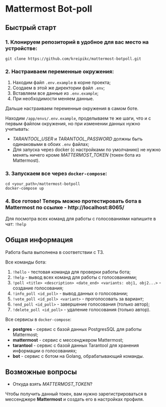 # Mattermost Bot-poll
## Быстрый старт
### 1. Клонируем репозиторий в удобное для вас место на устройстве:
```
git clone https://github.com/kreipikc/mattermost-botpoll.git
```
### 2. Настраиваем переменные окружения:
 1. Находим файл `.env.example` в корне проекта;
 2. Создаем в этой же директории файл `.env`;
 3. Вставляем все данные из `.env.example`;
 4. При необходимости меняем данные.

Дальше настраиваем переменные окружения в самом боте.

Находим `/app/envs/.env.example`, проделываем те же шаги, что и с первым файлом окружения, но при изменении данных нужно учитывать:
- *TARANTOOL_USER* и *TARANTOOL_PASSWORD* должны быть одинаковыми в обоих `.env` файлах;
- Для запуска через docker (с настройками по умолчанию) не нужно менять ничего кроме *MATTERMOST_TOKEN* (токен бота из Mattermost).

### 3. Запускаем все через `docker-compose`:
```
cd <your_path>/mattermost-botpoll
docker-compose up
```

### 4. Все готово! Теперь можно протестировать бота в Mattermost по ссылке - http://localhost:8065/
Для посмотра всех команд для работы с голосованиями напишите в чат: `!help`

## Общая информация
Работа была выполнена в соответствии с ТЗ.

Все команды бота:
1. `!hello` - тестовая команда для проверки работы бота;
2. `!help` - вывод всех команд для работы с голосованиями;
3. `!poll <title> <description> <date_end> <variants: obj1, obj2...>` - создание голосования;
4. `!info_poll <id_poll>` - вывод данных о голосовании;
5. `!vote_poll <id_poll> <variant>` - проголосовать за вариант;
6. `!end_poll <id_poll>` - завершение голосования (только автор);
7. `!delete_poll <id_poll>` - удаление голосования (только автор).

Все сервисы в `docker-compose`:
- **postgres** - сервис с базой данных PostgresSQL для работы Mattermost;
- **mattermost** - сервис с мессенджером Mattermost;
- **tarantool** - сервис с базой данных Tarantool для хранения информации о голосованиях;
- **bot** - сервис с ботом на Golang, обрабатывающий команды.

## Возможные вопросы
- Откуда взять *MATTERMOST_TOKEN*?

Чтобы получить данный токен, вам нужно зарегистрироваться в мессенджере **Mattermost** и создать его в настройках профиля.
